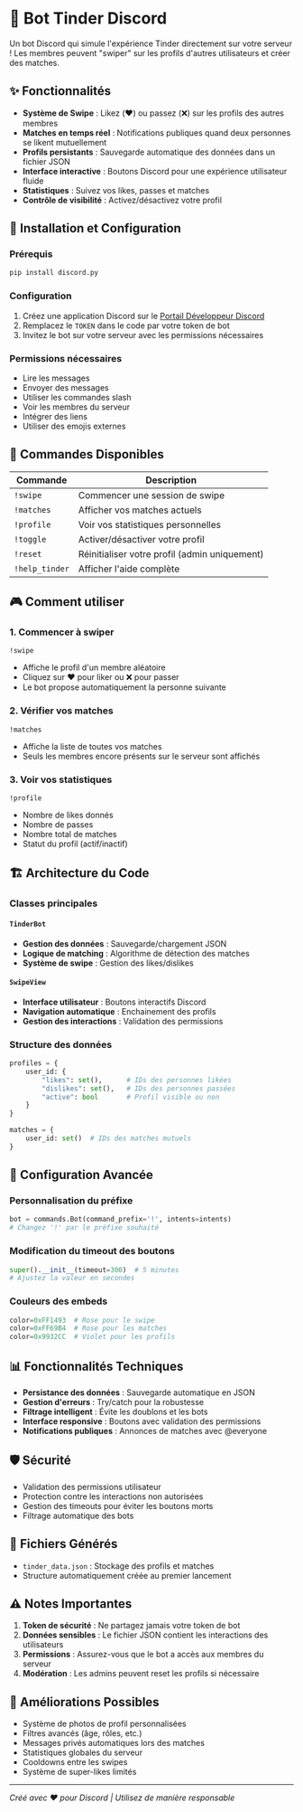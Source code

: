 # 🤖 Bot Tinder Discord

Un bot Discord qui simule l'expérience Tinder directement sur votre serveur ! Les membres peuvent "swiper" sur les profils d'autres utilisateurs et créer des matches.

## ✨ Fonctionnalités

- **Système de Swipe** : Likez (❤️) ou passez (❌) sur les profils des autres membres
- **Matches en temps réel** : Notifications publiques quand deux personnes se likent mutuellement
- **Profils persistants** : Sauvegarde automatique des données dans un fichier JSON
- **Interface interactive** : Boutons Discord pour une expérience utilisateur fluide
- **Statistiques** : Suivez vos likes, passes et matches
- **Contrôle de visibilité** : Activez/désactivez votre profil

## 🚀 Installation et Configuration

### Prérequis
```bash
pip install discord.py
```

### Configuration
1. Créez une application Discord sur le [Portail Développeur Discord](https://discord.com/developers/applications)
2. Remplacez le `TOKEN` dans le code par votre token de bot
3. Invitez le bot sur votre serveur avec les permissions nécessaires

### Permissions nécessaires
- Lire les messages
- Envoyer des messages
- Utiliser les commandes slash
- Voir les membres du serveur
- Intégrer des liens
- Utiliser des emojis externes

## 📝 Commandes Disponibles

| Commande | Description |
|----------|-------------|
| `!swipe` | Commencer une session de swipe |
| `!matches` | Afficher vos matches actuels |
| `!profile` | Voir vos statistiques personnelles |
| `!toggle` | Activer/désactiver votre profil |
| `!reset` | Réinitialiser votre profil (admin uniquement) |
| `!help_tinder` | Afficher l'aide complète |

## 🎮 Comment utiliser

### 1. Commencer à swiper
```
!swipe
```
- Affiche le profil d'un membre aléatoire
- Cliquez sur ❤️ pour liker ou ❌ pour passer
- Le bot propose automatiquement la personne suivante

### 2. Vérifier vos matches
```
!matches
```
- Affiche la liste de toutes vos matches
- Seuls les membres encore présents sur le serveur sont affichés

### 3. Voir vos statistiques
```
!profile
```
- Nombre de likes donnés
- Nombre de passes
- Nombre total de matches
- Statut du profil (actif/inactif)

## 🏗️ Architecture du Code

### Classes principales

#### `TinderBot`
- **Gestion des données** : Sauvegarde/chargement JSON
- **Logique de matching** : Algorithme de détection des matches
- **Système de swipe** : Gestion des likes/dislikes

#### `SwipeView`
- **Interface utilisateur** : Boutons interactifs Discord
- **Navigation automatique** : Enchainement des profils
- **Gestion des interactions** : Validation des permissions

### Structure des données

```python
profiles = {
    user_id: {
        "likes": set(),      # IDs des personnes likées
        "dislikes": set(),   # IDs des personnes passées
        "active": bool       # Profil visible ou non
    }
}

matches = {
    user_id: set()  # IDs des matches mutuels
}
```

## 🔧 Configuration Avancée

### Personnalisation du préfixe
```python
bot = commands.Bot(command_prefix='!', intents=intents)
# Changez '!' par le préfixe souhaité
```

### Modification du timeout des boutons
```python
super().__init__(timeout=300)  # 5 minutes
# Ajustez la valeur en secondes
```

### Couleurs des embeds
```python
color=0xFF1493  # Rose pour le swipe
color=0xFF69B4  # Rose pour les matches
color=0x9932CC  # Violet pour les profils
```

## 📊 Fonctionnalités Techniques

- **Persistance des données** : Sauvegarde automatique en JSON
- **Gestion d'erreurs** : Try/catch pour la robustesse
- **Filtrage intelligent** : Évite les doublons et les bots
- **Interface responsive** : Boutons avec validation des permissions
- **Notifications publiques** : Annonces de matches avec @everyone

## 🛡️ Sécurité

- Validation des permissions utilisateur
- Protection contre les interactions non autorisées  
- Gestion des timeouts pour éviter les boutons morts
- Filtrage automatique des bots

## 📁 Fichiers Générés

- `tinder_data.json` : Stockage des profils et matches
- Structure automatiquement créée au premier lancement

## ⚠️ Notes Importantes

1. **Token de sécurité** : Ne partagez jamais votre token de bot
2. **Données sensibles** : Le fichier JSON contient les interactions des utilisateurs
3. **Permissions** : Assurez-vous que le bot a accès aux membres du serveur
4. **Modération** : Les admins peuvent reset les profils si nécessaire

## 🔄 Améliorations Possibles

- Système de photos de profil personnalisées
- Filtres avancés (âge, rôles, etc.)
- Messages privés automatiques lors des matches
- Statistiques globales du serveur
- Cooldowns entre les swipes
- Système de super-likes limités

---

*Créé avec ❤️ pour Discord | Utilisez de manière responsable*
